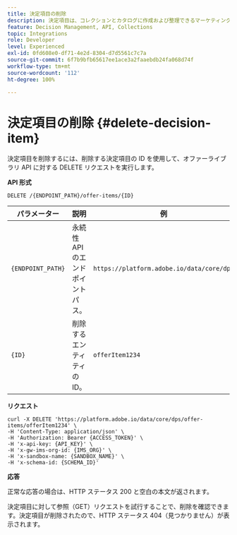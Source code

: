 ```yaml
---
title: 決定項目の削除
description: 決定項目は、コレクションとカタログに作成および整理できるマーケティングオファーです。
feature: Decision Management, API, Collections
topic: Integrations
role: Developer
level: Experienced
exl-id: 0fd608e0-df71-4e2d-8304-d7d5561c7c7a
source-git-commit: 6f7b9bfb65617ee1ace3a2faaebdb24fa068d74f
workflow-type: tm+mt
source-wordcount: '112'
ht-degree: 100%

---
```


# 決定項目の削除 {#delete-decision-item}

決定項目を削除するには、削除する決定項目の ID を使用して、オファーライブラリ API に対する DELETE リクエストを実行します。

**API 形式**

```http
DELETE /{ENDPOINT_PATH}/offer-items/{ID}
```

| パラメーター | 説明 | 例 |
| --------- | ----------- | ------- |
| `{ENDPOINT_PATH}` | 永続性 API のエンドポイントパス。 | `https://platform.adobe.io/data/core/dps` |
| `{ID}` | 削除するエンティティの ID。 | `offerItem1234` |

**リクエスト**

```shell
curl -X DELETE 'https://platform.adobe.io/data/core/dps/offer-items/offerItem1234' \
-H 'Content-Type: application/json' \
-H 'Authorization: Bearer {ACCESS_TOKEN}' \
-H 'x-api-key: {API_KEY}' \
-H 'x-gw-ims-org-id: {IMS_ORG}' \
-H 'x-sandbox-name: {SANDBOX_NAME}' \
-H 'x-schema-id: {SCHEMA_ID}'
```

**応答**

正常な応答の場合は、HTTP ステータス 200 と空白の本文が返されます。

決定項目に対して参照（GET）リクエストを試行することで、削除を確認できます。決定項目が削除されたので、HTTP ステータス 404（見つかりません）が表示されます。
